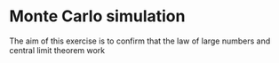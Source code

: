 # Monte Carlo simulation

The aim of this exercise is to confirm that the law of large numbers and central limit theorem work
